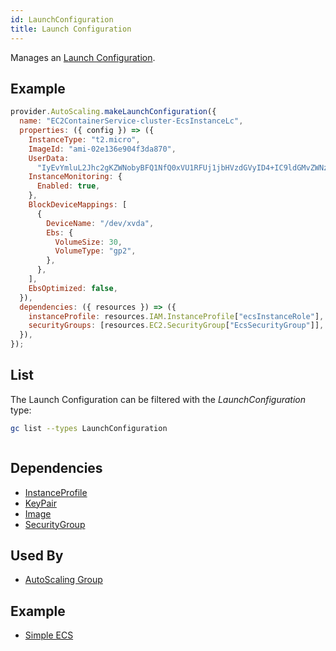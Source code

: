 ```yaml
---
id: LaunchConfiguration
title: Launch Configuration
---
```


Manages an [Launch Configuration](https://console.aws.amazon.com/ec2/v2/home?#LaunchConfigurations).

## Example

```js
provider.AutoScaling.makeLaunchConfiguration({
  name: "EC2ContainerService-cluster-EcsInstanceLc",
  properties: ({ config }) => ({
    InstanceType: "t2.micro",
    ImageId: "ami-02e136e904f3da870",
    UserData:
      "IyEvYmluL2Jhc2gKZWNobyBFQ1NfQ0xVU1RFUj1jbHVzdGVyID4+IC9ldGMvZWNzL2Vjcy5jb25maWc7ZWNobyBFQ1NfQkFDS0VORF9IT1NUPSA+PiAvZXRjL2Vjcy9lY3MuY29uZmlnOw==",
    InstanceMonitoring: {
      Enabled: true,
    },
    BlockDeviceMappings: [
      {
        DeviceName: "/dev/xvda",
        Ebs: {
          VolumeSize: 30,
          VolumeType: "gp2",
        },
      },
    ],
    EbsOptimized: false,
  }),
  dependencies: ({ resources }) => ({
    instanceProfile: resources.IAM.InstanceProfile["ecsInstanceRole"],
    securityGroups: [resources.EC2.SecurityGroup["EcsSecurityGroup"]],
  }),
});
```

## List

The Launch Configuration can be filtered with the _LaunchConfiguration_ type:

```sh
gc list --types LaunchConfiguration
```

```txt

```

## Dependencies

- [InstanceProfile](../IAM/IamInstanceProfile.md)
- [KeyPair](../EC2/KeyPair.md)
- [Image](../EC2/Image.md)
- [SecurityGroup](../EC2/SecurityGroup.md)

## Used By

- [AutoScaling Group](./AutoScalingGroup.md)

## Example

- [Simple ECS](https://github.com/grucloud/grucloud/tree/main/examples/aws/ecs/ecs-simple)
